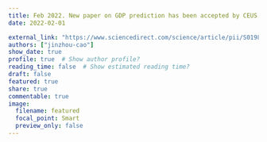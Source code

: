 ```yaml
---
title: Feb 2022. New paper on GDP prediction has been accepted by CEUS.
date: 2022-02-01

external_link: "https://www.sciencedirect.com/science/article/pii/S0198971522000205?via%3Dihub"
authors: ["jinzhou-cao"]
show_date: true
profile: true  # Show author profile?
reading_time: false  # Show estimated reading time?
draft: false
featured: true
share: true
commentable: true
image:
  filename: featured
  focal_point: Smart
  preview_only: false
---
```

